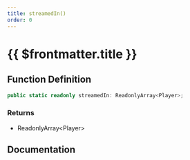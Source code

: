 ```yaml
---
title: streamedIn()
order: 0
---
```


# {{ $frontmatter.title }}

<!--@include: ./streamedIn_partial_header.md-->

## Function Definition

```ts
public static readonly streamedIn: ReadonlyArray<Player>;
```

### Returns

* ReadonlyArray\<Player\>

## Documentation

<!--@include: ./streamedIn_partial_footer.md-->
